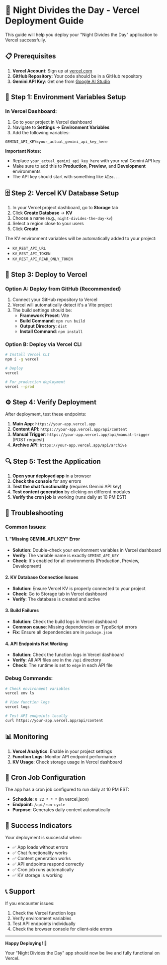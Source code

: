 # 🚀 Night Divides the Day - Vercel Deployment Guide

This guide will help you deploy your "Night Divides the Day" application to Vercel successfully.

## 📋 Prerequisites

1. **Vercel Account**: Sign up at [vercel.com](https://vercel.com)
2. **GitHub Repository**: Your code should be in a GitHub repository
3. **Gemini API Key**: Get one from [Google AI Studio](https://makersuite.google.com/app/apikey)

## 🔧 Step 1: Environment Variables Setup

### In Vercel Dashboard:

1. Go to your project in Vercel dashboard
2. Navigate to **Settings** → **Environment Variables**
3. Add the following variables:

```
GEMINI_API_KEY=your_actual_gemini_api_key_here
```

**Important Notes:**
- Replace `your_actual_gemini_api_key_here` with your real Gemini API key
- Make sure to add this to **Production**, **Preview**, and **Development** environments
- The API key should start with something like `AIza...`

## 🗄️ Step 2: Vercel KV Database Setup

1. In your Vercel project dashboard, go to **Storage** tab
2. Click **Create Database** → **KV**
3. Choose a name (e.g., `night-divides-the-day-kv`)
4. Select a region close to your users
5. Click **Create**

The KV environment variables will be automatically added to your project:
- `KV_REST_API_URL`
- `KV_REST_API_TOKEN`
- `KV_REST_API_READ_ONLY_TOKEN`

## 🚀 Step 3: Deploy to Vercel

### Option A: Deploy from GitHub (Recommended)

1. Connect your GitHub repository to Vercel
2. Vercel will automatically detect it's a Vite project
3. The build settings should be:
   - **Framework Preset**: Vite
   - **Build Command**: `npm run build`
   - **Output Directory**: `dist`
   - **Install Command**: `npm install`

### Option B: Deploy via Vercel CLI

```bash
# Install Vercel CLI
npm i -g vercel

# Deploy
vercel

# For production deployment
vercel --prod
```

## ⚙️ Step 4: Verify Deployment

After deployment, test these endpoints:

1. **Main App**: `https://your-app.vercel.app`
2. **Content API**: `https://your-app.vercel.app/api/content`
3. **Manual Trigger**: `https://your-app.vercel.app/api/manual-trigger` (POST request)
4. **Archive API**: `https://your-app.vercel.app/api/archive`

## 🔍 Step 5: Test the Application

1. **Open your deployed app** in a browser
2. **Check the console** for any errors
3. **Test the chat functionality** (requires Gemini API key)
4. **Test content generation** by clicking on different modules
5. **Verify the cron job** is working (runs daily at 10 PM EST)

## 🐛 Troubleshooting

### Common Issues:

#### 1. "Missing GEMINI_API_KEY" Error
- **Solution**: Double-check your environment variables in Vercel dashboard
- **Verify**: The variable name is exactly `GEMINI_API_KEY`
- **Check**: It's enabled for all environments (Production, Preview, Development)

#### 2. KV Database Connection Issues
- **Solution**: Ensure Vercel KV is properly connected to your project
- **Check**: Go to Storage tab in Vercel dashboard
- **Verify**: The database is created and active

#### 3. Build Failures
- **Solution**: Check the build logs in Vercel dashboard
- **Common cause**: Missing dependencies or TypeScript errors
- **Fix**: Ensure all dependencies are in `package.json`

#### 4. API Endpoints Not Working
- **Solution**: Check the function logs in Vercel dashboard
- **Verify**: All API files are in the `/api` directory
- **Check**: The runtime is set to `edge` in each API file

### Debug Commands:

```bash
# Check environment variables
vercel env ls

# View function logs
vercel logs

# Test API endpoints locally
curl https://your-app.vercel.app/api/content
```

## 📊 Monitoring

1. **Vercel Analytics**: Enable in your project settings
2. **Function Logs**: Monitor API endpoint performance
3. **KV Usage**: Check storage usage in Vercel dashboard

## 🔄 Cron Job Configuration

The app has a cron job configured to run daily at 10 PM EST:
- **Schedule**: `0 22 * * *` (in vercel.json)
- **Endpoint**: `/api/run-cycle`
- **Purpose**: Generates daily content automatically

## 🎯 Success Indicators

Your deployment is successful when:
- ✅ App loads without errors
- ✅ Chat functionality works
- ✅ Content generation works
- ✅ API endpoints respond correctly
- ✅ Cron job runs automatically
- ✅ KV storage is working

## 📞 Support

If you encounter issues:
1. Check the Vercel function logs
2. Verify environment variables
3. Test API endpoints individually
4. Check the browser console for client-side errors

---

**Happy Deploying! 🎉**

Your "Night Divides the Day" app should now be live and fully functional on Vercel.
